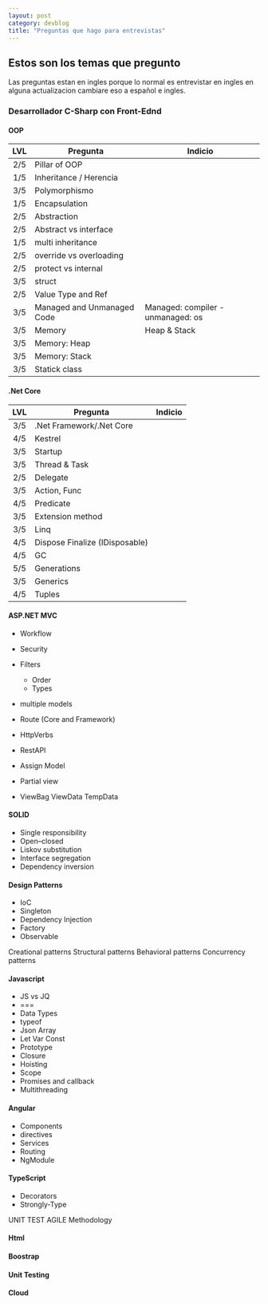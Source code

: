 ```yaml
---
layout: post
category: devblog
title: "Preguntas que hago para entrevistas"
---
```


## Estos son los temas que pregunto

Las preguntas estan en ingles porque lo normal es entrevistar en ingles
en alguna actualizacion cambiare eso a español e ingles.

### Desarrollador C-Sharp con Front-Ednd

#### OOP


| LVL | Pregunta                       | Indicio                           |
|:---:|--------------------------------|-----------------------------------|
| 2/5 | Pillar of OOP                  |                                   |
| 1/5 | Inheritance / Herencia         |                                   |
| 3/5 | Polymorphismo                  |                                   |
| 1/5 | Encapsulation                  |                                   |
| 2/5 | Abstraction                    |                                   |
| 2/5 | Abstract vs interface          |                                   |
| 1/5 | multi inheritance              |                                   |
| 2/5 | override vs overloading        |                                   |
| 2/5 | protect vs internal            |                                   |
| 3/5 | struct                         |                                   |
| 2/5 | Value Type and Ref             |                                   |
| 3/5 | Managed and Unmanaged Code     | Managed: compiler - unmanaged: os |
| 3/5 | Memory                         | Heap & Stack                      |
| 3/5 | Memory: Heap                   |                                   |
| 3/5 | Memory: Stack                  |                                   |
| 3/5 | Statick class                  |                                   |


#### .Net Core

| LVL | Pregunta                       | Indicio |
|:---:|--------------------------------|---------|
| 3/5 | .Net Framework/.Net Core       |         |
| 4/5 | Kestrel                        |         |
| 3/5 | Startup                        |         |
| 3/5 | Thread & Task                  |         |
| 2/5 | Delegate                       |         |
| 3/5 | Action, Func                   |         |
| 4/5 | Predicate                      |         |
| 3/5 | Extension method               |         |
| 3/5 | Linq                           |         |
| 4/5 | Dispose Finalize (IDisposable) |         |
| 4/5 | GC                             |         |
| 5/5 | Generations                    |         |
| 3/5 | Generics                       |         |
| 4/5 | Tuples                         |         |

#### ASP.NET MVC
- Workflow
- Security
- Filters
    - Order
    - Types
- multiple models
- Route (Core and Framework)
- HttpVerbs
- RestAPI

- Assign Model
- Partial view
- ViewBag ViewData TempData


#### SOLID
- Single responsibility
- Open–closed
- Liskov substitution
- Interface segregation
- Dependency inversion

#### Design Patterns
- IoC
- Singleton
- Dependency Injection
- Factory
- Observable

Creational patterns
Structural patterns
Behavioral patterns
Concurrency patterns

#### Javascript
- JS vs JQ
- ===
- Data Types
- typeof
- Json Array
- Let Var Const
- Prototype
- Closure
- Hoisting
- Scope
- Promises and callback
- Multithreading

#### Angular
 - Components
 - directives
 - Services
 - Routing
 - NgModule

#### TypeScript
 - Decorators
 - Strongly-Type

UNIT TEST
AGILE Methodology

#### Html
#### Boostrap
#### Unit Testing
#### Cloud

